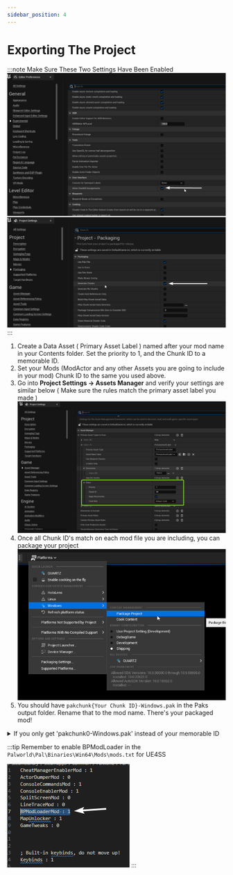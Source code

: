 ```yaml
---
sidebar_position: 4
---
```


# Exporting The Project

:::note
Make Sure These Two Settings Have Been Enabled ![EditorPrefExp](./assets/EditorPrefrencesExperimental.png) ![ProjectSettingsPackaging](./assets/ProjectSettingsPackaging.png)
:::

1) Create a Data Asset ( Primary Asset Label ) named after your mod name in your Contents folder. Set the priority to 1, and the Chunk ID to a memorable ID.
2) Set your Mods  (ModActor and any other Assets you are going to include in your mod) Chunk ID to the same you used above.
3) Go into **Project Settings -> Assets Manager** and verify your settings are similar below ( Make sure the rules match the primary asset label you made ) ![AssetsManagerSettings](./assets/AssetsManagerSettings.png)
4) Once all Chunk ID's match on each mod file you are including, you can package your project ![Package button](./assets/UEPackageButton.png)
5) You should have `pakchunk{Your Chunk ID}-Windows.pak` in the Paks output folder. Rename that to the mod name. There's your packaged mod!

<details>
    <summary>If you only get 'pakchunk0-Windows.pak' instead of your memorable ID</summary>
    <div>
        Go into **Project Settings -> Packaging**<br/>
        Then tick "Cook everything in the project content directory(ignore list of maps below)"<br/>
        ![image (5)](https://github.com/localcc/PalworldModdingKit/assets/10259891/c06cb6c6-8e2c-4560-bb1d-22f10f7563ad)
    </div>
</details>

:::tip
Remember to enable BPModLoader in the `Palworld\Pal\Binaries\Win64\Mods\mods.txt` for UE4SS

![BPModLoader](./assets/BPModLoaderMod.png)
:::